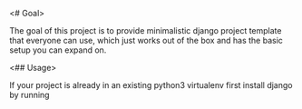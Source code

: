 <# Goal>

The goal of this project is to provide minimalistic django project template that everyone can use, which just works out of the box and has the basic setup you can expand on.

<## Usage>

If your project is already in an existing python3 virtualenv first install django by running